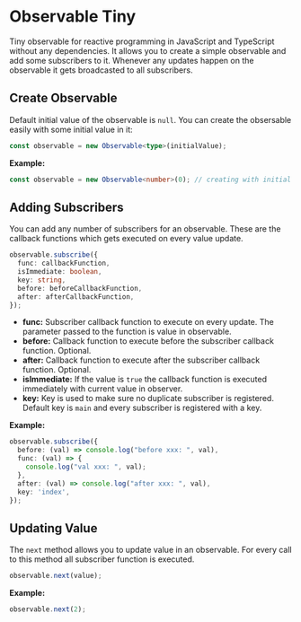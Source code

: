 # Observable Tiny

Tiny observable for reactive programming in JavaScript and TypeScript without any dependencies.
It allows you to create a simple observable and add some subscribers to it. Whenever any updates happen on the observable it gets broadcasted to all subscribers.

## Create Observable

Default initial value of the observable is `null`. You can create the obsersable easily with some initial value in it:

```ts
const observable = new Observable<type>(initialValue);
```

**Example:**

```ts
const observable = new Observable<number>(0); // creating with initial value zero
```

## Adding Subscribers

You can add any number of subscribers for an observable. These are the callback functions which gets executed on every value update.

```ts
observable.subscribe({
  func: callbackFunction,
  isImmediate: boolean,
  key: string,
  before: beforeCallbackFunction,
  after: afterCallbackFunction,
});
```

* **func:** Subscriber callback function to execute on every update. The parameter passed to the function is value in observable.
* **before:** Callback function to execute before the subscriber callback function. Optional.
* **after:** Callback function to execute after the subscriber callback function. Optional.
* **isImmediate:** If the value is `true` the callback function is executed immediately with current value in observer.
* **key:** Key is used to make sure no duplicate subscriber is registered. Default key is `main` and every subscriber is registered with a key.

**Example:**

```ts
observable.subscribe({
  before: (val) => console.log("before xxx: ", val),
  func: (val) => {
    console.log("val xxx: ", val);
  },
  after: (val) => console.log("after xxx: ", val),
  key: 'index',
});
```

## Updating Value

The `next` method allows you to update value in an observable. For every call to this method all subscriber function is executed.

```ts
observable.next(value);
```

**Example:**

```ts
observable.next(2);
```
